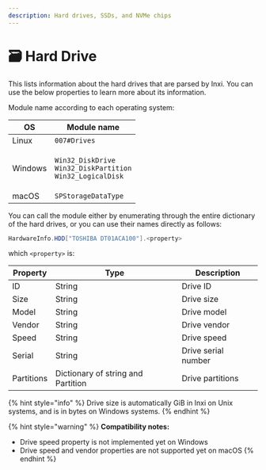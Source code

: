 ```yaml
---
description: Hard drives, SSDs, and NVMe chips
---
```


# 🗃 Hard Drive

This lists information about the hard drives that are parsed by Inxi. You can use the below properties to learn more about its information.

Module name according to each operating system:

| OS      | Module name                                                                                               |
| ------- | --------------------------------------------------------------------------------------------------------- |
| Linux   | `007#Drives`                                                                                              |
| Windows | <p><code>Win32_DiskDrive</code><br><code>Win32_DiskPartition</code><br><code>Win32_LogicalDisk</code></p> |
| macOS   | `SPStorageDataType`                                                                                       |

You can call the module either by enumerating through the entire dictionary of the hard drives, or you can use their names directly as follows:

```csharp
HardwareInfo.HDD["TOSHIBA DT01ACA100"].<property>
```

which `<property>` is:

| Property   | Type                               | Description         |
| ---------- | ---------------------------------- | ------------------- |
| ID         | String                             | Drive ID            |
| Size       | String                             | Drive size          |
| Model      | String                             | Drive model         |
| Vendor     | String                             | Drive vendor        |
| Speed      | String                             | Drive speed         |
| Serial     | String                             | Drive serial number |
| Partitions | Dictionary of string and Partition | Drive partitions    |

{% hint style="info" %}
Drive size is automatically GiB in Inxi on Unix systems, and is in bytes on Windows systems.
{% endhint %}

{% hint style="warning" %}
**Compatibility notes:**

* Drive speed property is not implemented yet on Windows
* Drive speed and vendor properties are not supported yet on macOS
{% endhint %}
